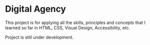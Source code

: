# Digital Agency

This project is for applying all the skills, principles and concepts that I learned so far in HTML, CSS, Visual Design, Accessibility, etc. 

Project is still under development.
